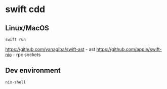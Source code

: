 # swift cdd

## Linux/MacOS

```bash
swift run
```

https://github.com/yanagiba/swift-ast - ast
https://github.com/apple/swift-nio - rpc sockets

## Dev environment

```bash
nix-shell
```
